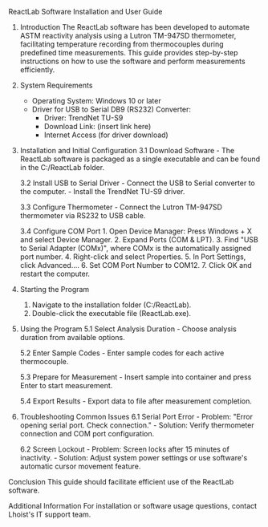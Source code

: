 ReactLab Software Installation and User Guide

1. Introduction
    The ReactLab software has been developed to automate ASTM reactivity analysis using a Lutron TM-947SD thermometer, facilitating temperature recording from thermocouples during predefined time measurements. This guide provides step-by-step instructions on how to use the software and perform measurements efficiently.

2. System Requirements
    - Operating System: Windows 10 or later
    - Driver for USB to Serial DB9 (RS232) Converter:
        - Driver: TrendNet TU-S9
        - Download Link: (insert link here)
        - Internet Access (for driver download)

3. Installation and Initial Configuration
    3.1 Download Software
        - The ReactLab software is packaged as a single executable and can be found in the C:/ReactLab folder.

    3.2 Install USB to Serial Driver
        - Connect the USB to Serial converter to the computer.
        - Install the TrendNet TU-S9 driver.

    3.3 Configure Thermometer
        - Connect the Lutron TM-947SD thermometer via RS232 to USB cable.

    3.4 Configure COM Port
        1. Open Device Manager: Press Windows + X and select Device Manager.
        2. Expand Ports (COM & LPT).
        3. Find "USB to Serial Adapter (COMx)", where COMx is the automatically assigned port number.
        4. Right-click and select Properties.
        5. In Port Settings, click Advanced....
        6. Set COM Port Number to COM12.
        7. Click OK and restart the computer.

4. Starting the Program
    1. Navigate to the installation folder (C:/ReactLab).
    2. Double-click the executable file (ReactLab.exe).

5. Using the Program
    5.1 Select Analysis Duration
        - Choose analysis duration from available options.

    5.2 Enter Sample Codes
        - Enter sample codes for each active thermocouple.

    5.3 Prepare for Measurement
        - Insert sample into container and press Enter to start measurement.

    5.4 Export Results
        - Export data to file after measurement completion.

6. Troubleshooting Common Issues
    6.1 Serial Port Error
        - Problem: "Error opening serial port. Check connection."
        - Solution: Verify thermometer connection and COM port configuration.

    6.2 Screen Lockout
        - Problem: Screen locks after 15 minutes of inactivity.
        - Solution: Adjust system power settings or use software's automatic cursor movement feature.

Conclusion
    This guide should facilitate efficient use of the ReactLab software.

Additional Information
    For installation or software usage questions, contact Lhoist's IT support team.
